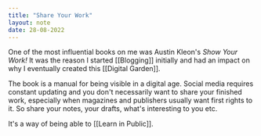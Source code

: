 ```yaml
---
title: "Share Your Work"
layout: note
date: 28-08-2022
---
```



One of the most influential books on me was Austin Kleon's *Show Your Work!* It was the reason I started [[Blogging]] initially and had an impact on why I eventually created this [[Digital Garden]].

The book is a manual for being visible in a digital age. Social media requires constant updating and you don't necessarily want to share your finished work, especially when magazines and publishers usually want first rights to it. So share your notes, your drafts, what's interesting to you etc.

It's a way of being able to [[Learn in Public]].
